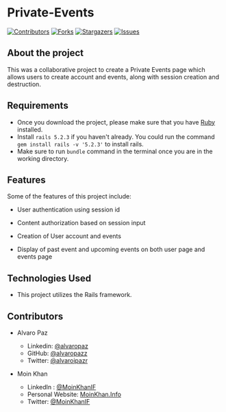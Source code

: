 # Private-Events

[![Contributors][contributors-shield]][contributors-url]
[![Forks][forks-shield]][forks-url]
[![Stargazers][stars-shield]][stars-url]
[![Issues][issues-shield]][issues-url]

## About the project

This was a collaborative project to create a Private Events page which allows users to create account and events, along with session creation and destruction.

## Requirements

- Once you download the project, please make sure that you have [Ruby](https://www.ruby-lang.org/en/) installed.
- Install `rails 5.2.3` if you haven't already. You could run the command `gem install rails -v '5.2.3'` to install rails.
- Make sure to run `bundle` command in the terminal once you are in the working directory.

## Features

Some of the features of this project include:

- User authentication using session id

- Content authorization based on session input

- Creation of User account and events

- Display of past event and upcoming events on both user page and events page

## Technologies Used

- This project utilizes the Rails framework.

<!-- 

## Testing

## Test Output

-->

## Contributors

- Alvaro Paz
  - Linkedin: [@alvaropaz](https://linkedin.com/in/alvaropaz/)
  - GitHub: [@alvaropazz](https://github.com/alvaropazz)
  - Twitter: [@alvaroipazr](https://twitter.com/alvaroipazr)

- Moin Khan
  - LinkedIn : [@MoinKhanIF](https://www.linkedin.com/in/moinkhanif/)
  - Personal Website: [MoinKhan.Info](https://moinkhanif.dev)
  - Twitter: [@MoinKhanIF](https://twitter.com/MoinKhanIF)
  
<!-- MARKDOWN LINKS & IMAGE -->

[contributors-shield]: https://img.shields.io/github/contributors/moinkhanif/private-events.svg?style=flat-square
[contributors-url]: https://github.com/moinkhanif/private-events/graphs/contributors
[forks-shield]: https://img.shields.io/github/forks/moinkhanif/private-events.svg?style=flat-square
[forks-url]: https://github.com/moinkhanif/private-events/network/members
[stars-shield]: https://img.shields.io/github/stars/moinkhanif/private-events.svg?style=flat-square
[stars-url]: https://github.com/moinkhanif/private-events/stargazers
[issues-shield]: https://img.shields.io/github/issues/moinkhanif/private-events.svg?style=flat-square
[issues-url]: https://github.com/moinkhanif/private-events/issues
